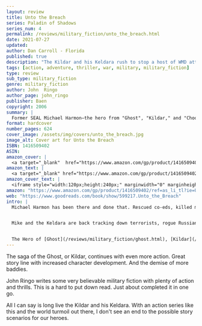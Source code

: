 ```yaml
---
layout: review
title: Unto the Breach
series: Paladin of Shadows
series_num: 4
permalink: /reviews/military_fiction/unto_the_breach.html
date: 2021-07-27
updated: 
author: Dan Carroll - Florida
published: true
description: "The Kildar and his Keldara rush to stop a host of WMD attacks, coordinated to take out the very heartland of terrorism's enemies."
tags: [action, adventure, thriller, war, military, military_fiction]
type: review
sub_type: military_fiction
genre: military_fiction
author: John  Ringo
author_page: john_ringo
publisher: Baen
copyright: 2006
summary: |
  Former SEAL Michael Harmon–the hero from "Ghost", "Kildar," and "Choosers of the Slain"–and his company of elite mountain fighters are sent on a mission to stop an advanced smallpox virus from being turned over to terrorists. But that's just the beginning as Kildar and his Keldara rush to stop a host of WMD attacks.
format: hardcover
number_pages: 624 
cover_image: /assets/img/covers/unto_the_breach.jpg
image_alt: Cover art for Unto the Breach
ISBN: 1416509402
ASIN: 
amazon_cover: |
  <a target="_blank"  href="https://www.amazon.com/gp/product/1416509402/ref=as_li_tl?ie=UTF8&camp=1789&creative=9325&creativeASIN=1416509402&linkCode=as2&tag=floridan21-20&linkId=835cfe39619af4869a30fad05631dc2c"><img border="0" src="//ws-na.amazon-adsystem.com/widgets/q?_encoding=UTF8&MarketPlace=US&ASIN=1416509402&ServiceVersion=20070822&ID=AsinImage&WS=1&Format=_SL250_&tag=floridan21-20" ></a>
amazon_text: |
  <a target="_blank" href="https://www.amazon.com/gp/product/1416509402/ref=as_li_tl?ie=UTF8&camp=1789&creative=9325&creativeASIN=1416509402&linkCode=as2&tag=floridan21-20&linkId=c53d71f37b38cdbb96f592710359cfd6">Unto the Breach (Paladin of Shadows, Book 4)</a>
amazon_cover_text: |
  <iframe style="width:120px;height:240px;" marginwidth="0" marginheight="0" scrolling="no" frameborder="0" src="//ws-na.amazon-adsystem.com/widgets/q?ServiceVersion=20070822&OneJS=1&Operation=GetAdHtml&MarketPlace=US&source=ac&ref=tf_til&ad_type=product_link&tracking_id=floridan21-20&marketplace=amazon&amp;region=US&placement=1416509402&asins=1416509402&linkId=5b1c4fe605d0e66ee3ae73d796c1baeb&show_border=false&link_opens_in_new_window=false&price_color=333333&title_color=0066c0&bg_color=ffffff"></iframe>
amazon: "https://www.amazon.com/gp/product/1416509402/ref=as_li_tl?ie=UTF8&tag=floridan21-20&camp=1789&creative=9325&linkCode=as2&creativeASIN=1416509402&linkId=be6e8a1881baa79192f419c08c677461"
web: "https://www.goodreads.com/book/show/599217.Unto_the_Breach"
intro: |
  Michael Harmon has been there and done that. Rescued co-eds, killed major terrorists, stopped nuclear assaults. Now he'd just like to kick back and relax with his harem of lovelies. Unfortunately, the world keeps turning.


  Mike and the Keldara are back tracking down terrorists, rogue Russian bio-scientists and the doomsday weapon to end all doomsday weapons. It's going to take some very tough, hard and nasty people to stop the end of the world. Fortunately, there's Mike Harmon.


  The Hero of [Ghost](/reviews/military_fiction/ghost.html), [Kildar](/reviews/military_fiction/kildar.html) and [Choosers of the Slain](/reviews/military_fiction/choosers_of_the_slain.html), along with his company of elite mountain fighters, is sent on a mission to stop an advanced smallpox plague from being turned over to terrorists. But that will only be the beginning as the Kildar and his Keldara rush to stop a host of WMD attacks, coordinated to take out the very heartland of terrorism's enemies. It's a battle for culture, and this time the terrorists aren't aiming at just one building. . . .
---
```


The saga of the Ghost, or Kildar, continues with even more action. Great story line with increased character development. And the demise of more baddies.

John Ringo writes some very believable military fiction with plenty of action and thrills. This is a hard to put down read. Just about completed it in one go.

All I can say is long live the Kildar and his Keldara. With an action series like this and the world turmoil out there, I don't see an end to the possible story scenarios for our heroes.
